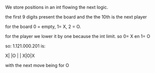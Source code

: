 We store positions in an int flowing the next logic.

the first 9 digits present the board and the the 10th is the next player

for the board 0 = empty, 1= X, 2 = O.

for the player we lower it by one because the int limit. so 0= X en 1= O

so: 1.121.000.201
is: 

X| |O
 | |
X|O|X

with the next move being for O